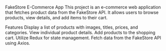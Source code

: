 FakeStore E-Commerce App
This project is an e-commerce web application that fetches product data from the FakeStore API. It allows users to browse products, view details, and add items to their cart.

Features
Display a list of products with images, titles, prices, and categories.
View individual product details.
Add products to the shopping cart.
Utilize Redux for state management.
Fetch data from the FakeStore API using Axios.